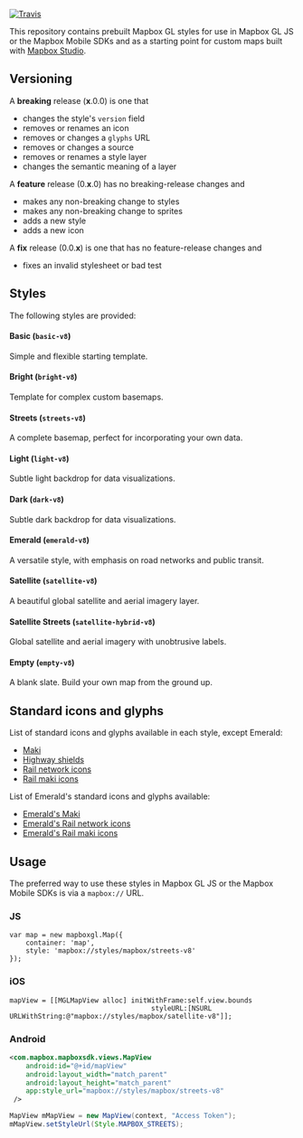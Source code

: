 [![Travis](https://api.travis-ci.org/mapbox/mapbox-gl-styles.svg?branch=mb-pages)](https://travis-ci.org/mapbox/mapbox-gl-styles/builds)

This repository contains prebuilt Mapbox GL styles for use in Mapbox GL JS or the Mapbox Mobile SDKs and as a starting point for custom maps built with [Mapbox Studio](https://www.mapbox.com/mapbox-studio/).


## Versioning

A __breaking__ release (__x__.0.0) is one that

- changes  the style's `version` field
- removes or renames an icon
- removes or changes a `glyphs` URL
- removes or changes a source
- removes or renames a style layer
- changes the semantic meaning of a layer

A __feature__ release (0.__x__.0) has no breaking-release changes and

- makes any non-breaking change to styles
- makes any non-breaking change to sprites
- adds a new style
- adds a new icon

A __fix__ release (0.0.__x__) is one that has no feature-release changes and

- fixes an invalid stylesheet or bad test 

## Styles

The following styles are provided:

#### Basic (`basic-v8`)

Simple and flexible starting template.

#### Bright (`bright-v8`)

Template for complex custom basemaps.

#### Streets (`streets-v8`)

A complete basemap, perfect for incorporating your own data.

#### Light (`light-v8`)

Subtle light backdrop for data visualizations.

#### Dark (`dark-v8`)

Subtle dark backdrop for data visualizations.

#### Emerald (`emerald-v8`)

A versatile style, with emphasis on road networks and public transit.

#### Satellite (`satellite-v8`)

A beautiful global satellite and aerial imagery layer.

#### Satellite Streets (`satellite-hybrid-v8`)

Global satellite and aerial imagery with unobtrusive labels.

#### Empty (`empty-v8`)

A blank slate. Build your own map from the ground up.

## Standard icons and glyphs

List of standard icons and glyphs available in each style, except Emerald:

- [Maki](https://github.com/mapbox/mapbox-gl-styles/blob/master/index.js#L36-L106)
- [Highway shields](https://github.com/mapbox/mapbox-gl-styles/blob/master/index.js#L264-L397)
- [Rail network icons](https://github.com/mapbox/mapbox-gl-styles/blob/master/index.js#L108-L165)
- [Rail maki icons](https://github.com/mapbox/mapbox-gl-styles/blob/master/index.js#L399-L404)

List of Emerald's standard icons and glyphs available:

- [Emerald's Maki](https://github.com/mapbox/mapbox-gl-styles/blob/master/index.js#L238-L262)
- [Emerald's Rail network icons](https://github.com/mapbox/mapbox-gl-styles/blob/master/index.js#L167-L220)
- [Emerald's Rail maki icons](https://github.com/mapbox/mapbox-gl-styles/blob/master/index.js#L406-L410)



## Usage

The preferred way to use these styles in Mapbox GL JS or the Mapbox Mobile SDKs is via a `mapbox://` URL.

### JS

```
var map = new mapboxgl.Map({
    container: 'map',
    style: 'mapbox://styles/mapbox/streets-v8'
});

```

### iOS

```
mapView = [[MGLMapView alloc] initWithFrame:self.view.bounds
                                   styleURL:[NSURL URLWithString:@"mapbox://styles/mapbox/satellite-v8"]];
```

### Android

```xml
<com.mapbox.mapboxsdk.views.MapView
    android:id="@+id/mapView"
    android:layout_width="match_parent"
    android:layout_height="match_parent"
    app:style_url="mapbox://styles/mapbox/streets-v8"
 />
```

```java
MapView mMapView = new MapView(context, "Access Token");
mMapView.setStyleUrl(Style.MAPBOX_STREETS);
```
